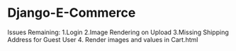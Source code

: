 # Django-E-Commerce

Issues Remaining:
1.Login
2.Image Rendering on Upload
3.Missing Shipping Address for Guest User 
4. Render images and values in Cart.html

